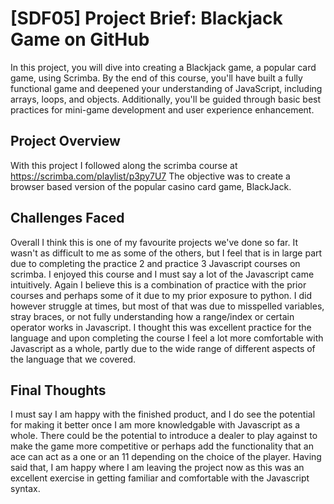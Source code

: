 # [SDF05] Project Brief: Blackjack Game on GitHub

In this project, you will dive into creating a Blackjack game, a popular card game, using Scrimba. By the end of this course, you'll have built a fully functional game and deepened your understanding of JavaScript, including arrays, loops, and objects. Additionally, you'll be guided through basic best practices for mini-game development and user experience enhancement.

## Project Overview

With this project I followed along the scrimba course at https://scrimba.com/playlist/p3py7U7
The objective was to create a browser based version of the popular casino card game, BlackJack.

## Challenges Faced

Overall I think this is one of my favourite projects we've done so far. It wasn't as difficult to me as some of the others, but I feel that is in large part due to completing the practice 2 and practice 3 Javascript courses on scrimba. I enjoyed this course and I must say a lot of the Javascript came intuitively. Again I believe this is a combination of practice with the prior courses and perhaps some of it due to my prior exposure to python. 
I did however struggle at times, but most of that was due to misspelled variables, stray braces, or not fully understanding how a range/index or certain operator works in Javascript. 
I thought this was excellent practice for the language and upon completing the course I feel a lot more comfortable with Javascript as a whole, partly due to the wide range of different aspects of the language that we covered.

## Final Thoughts

I must say I am happy with the finished product, and I do see the potential for making it better once I am more knowledgable with Javascript as a whole. There could be the potential to introduce a dealer to play against to make the game more competitive or perhaps add the functionality that an ace can act as a one or an 11 depending on the choice of the player. Having said that, I am happy where I am leaving the project now as this was an excellent exercise in getting familiar and comfortable with the Javascript syntax.

